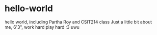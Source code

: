 # hello-world
hello world, including Partha Roy and CSIT214 class
Just a little bit about me, 6'3", work hard play hard :3 uwu
